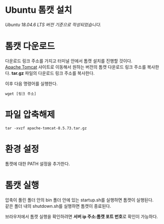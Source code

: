 # Ubuntu 톰캣 설치

*Ubuntu 18.04.6 LTS 버전 기준으로 작성되었습니다.*

# 톰캣 다운로드

다운로드 링크 주소를 가지고 터미널 안에서 톰캣 설치를 진행할 것이다.  
[Apache Tomcat](https://tomcat.apache.org/) 사이트로 이동해서 원하는 버전의 톰캣 다운로드 링크 주소를 복사한다. **tar.gz** 파일의 다운로드 링크 주소를 복사한다.  

이후 다음 명령어를 실행한다.
```
wget [링크 주소]
```

# 파일 압축해제

```
tar -xvzf apache-tomcat-8.5.73.tar.gz
```

# 환경 설정

톰캣에 대한 PATH 설정을 추가한다.

# 톰캣 실행

압축이 풀린 폴더 안의 bin 폴더 안에 있는 startup.sh를 실행하면 톰캣이 실행된다.  
같은 폴더 내의 shutdown.sh를 실행하면 톰캣이 종료된다.

브라우저에서 톰캣 실행을 확인하려면 **서버 ip 주소:톰캣 포트 번호**로 확인이 가능하다.